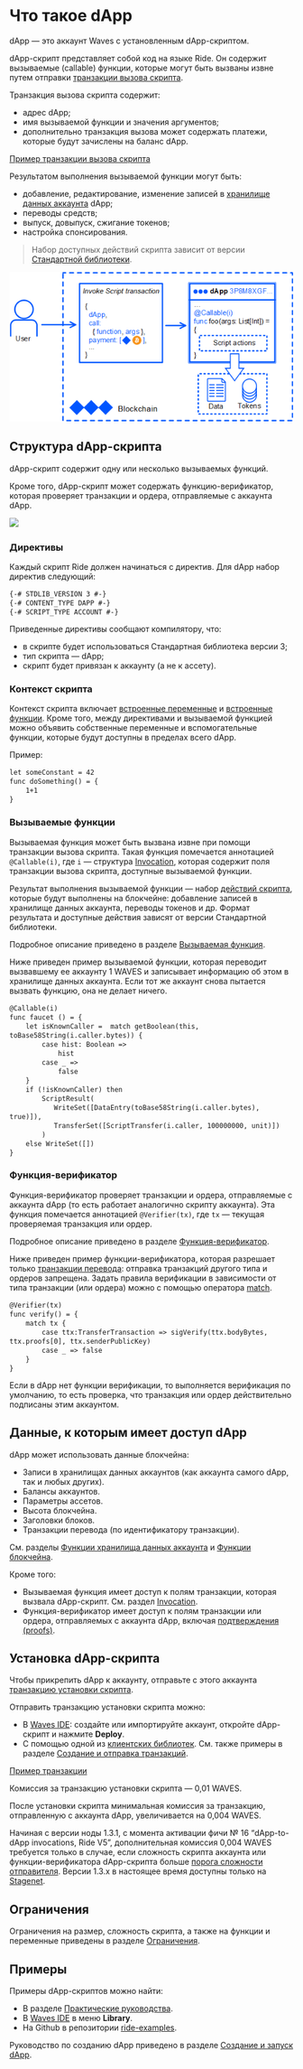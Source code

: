 # Что такое dApp

dApp — это аккаунт Waves с установленным dApp-скриптом.

dApp-скрипт представляет собой код на языке Ride. Он содержит вызываемые (сallable) функции, которые могут быть вызваны извне путем отправки [транзакции вызова скрипта](/ru/blockchain/transaction-type/invoke-script-transaction).

Транзакция вызова скрипта содержит:

* адрес dApp;
* имя вызываемой функции и значения аргументов;
* дополнительно транзакция вызова может содержать платежи, которые будут зачислены на баланс dApp.

[Пример транзакции вызова скрипта](https://nodes.wavesnodes.com/transactions/info/7CVjf5KGRRYj6UyTC2Etuu4cUxx9qQnCJox8vw9Gy9yq)

Результатом выполнения вызываемой функции могут быть:

* добавление, редактирование, изменение записей в [хранилище данных аккаунта](/ru/blockchain/account/account-data-storage) dApp;
* переводы средств;
* выпуск, довыпуск, сжигание токенов;
* настройка спонсирования.

> Набор доступных действий скрипта зависит от версии [Стандартной библиотеки](/ru/ride/script/standard-library).

![](./_assets/dapp.png)

## Структура dApp-скрипта

dApp-скрипт содержит одну или несколько вызываемых функций.

Кроме того, dApp-скрипт может содержать функцию-верификатор, которая проверяет транзакции и ордера, отправляемые с аккаунта dApp.

![](./_assets/dapp-structure.png)

### Директивы

Каждый скрипт Ride должен начинаться с директив. Для dApp набор директив следующий:

```ride
{-# STDLIB_VERSION 3 #-}
{-# CONTENT_TYPE DAPP #-}
{-# SCRIPT_TYPE ACCOUNT #-}
```

Приведенные директивы сообщают компилятору, что:

- в скрипте будет использоваться Стандартная библиотека версии 3;
- тип скрипта — dApp;
- скрипт будет привязан к аккаунту (а не к ассету).

### Контекст скрипта

Контекст скрипта включает [встроенные переменные](/ru/ride/variables/built-in-variables) и [встроенные функции](/ru/ride/functions/built-in-functions/). Кроме того, между директивами и вызываемой функцией можно объявить собственные переменные и вспомогательные функции, которые будут доступны в пределах всего dApp.

Пример:

```
let someConstant = 42
func doSomething() = {
    1+1
}
```

### Вызываемые функции

Вызываемая функция может быть вызвана извне при помощи транзакции вызова скрипта. Такая функция помечается аннотацией `@Callable(i)`, где `i` — структура [Invocation](/ru/ride/structures/common-structures/invocation), которая содержит поля транзакции вызова скрипта, доступные вызываемой функции.

Результат выполнения вызываемой функции — набор [действий скрипта](/ru/ride/structures/script-actions/), которые будут выполнены на блокчейне: добавление записей в хранилище данных аккаунта, переводы токенов и др. Формат результата и доступные действия зависят от версии Стандартной библиотеки.

Подробное описание приведено в разделе [Вызываемая функция](/ru/ride/functions/callable-function).

Ниже приведен пример вызываемой функции, которая переводит вызвавшему ее аккаунту 1 WAVES и записывает информацию об этом в хранилище данных аккаунта. Если тот же аккаунт снова пытается вызвать функцию, она не делает ничего.

```ride
@Callable(i)
func faucet () = {
    let isKnownCaller =  match getBoolean(this, toBase58String(i.caller.bytes)) {
        case hist: Boolean =>
            hist
        case _ =>
            false
    }
    if (!isKnownCaller) then 
        ScriptResult(
           WriteSet([DataEntry(toBase58String(i.caller.bytes), true)]),
           TransferSet([ScriptTransfer(i.caller, 100000000, unit)])
        )
    else WriteSet([])
}
```

### Функция-верификатор

Функция-верификатор проверяет транзакции и ордера, отправляемые с аккаунта dApp (то есть работает аналогично скрипту аккаунта). Эта функция помечается аннотацией `@Verifier(tx)`, где `tx` — текущая проверяемая транзакция или ордер.

Подробное описание приведено в разделе [Функция-верификатор](/ru/ride/functions/verifier-function).

Ниже приведен пример функции-верификатора, которая разрешает только [транзакции перевода](/ru/blockchain/transaction-type/transfer-transaction): отправка транзакций другого типа и ордеров запрещена. Задать правила верификации в зависимости от типа транзакции (или ордера) можно с помощью оператора [match](/ru/ride/operators/match-case).

```ride
@Verifier(tx)
func verify() = {
    match tx {
        case ttx:TransferTransaction => sigVerify(ttx.bodyBytes, ttx.proofs[0], ttx.senderPublicKey)
        case _ => false
    }
}
```

Если в dApp нет функции верификации, то выполняется верификация по умолчанию, то есть проверка, что транзакция или ордер действительно подписаны этим аккаунтом.

## Данные, к которым имеет доступ dApp

dApp может использовать данные блокчейна:

* Записи в хранилищах данных аккаунтов (как аккаунта самого dApp, так и любых других).
* Балансы аккаунтов.
* Параметры ассетов.
* Высота блокчейна.
* Заголовки блоков.
* Транзакции перевода (по идентификатору транзакции).

См. разделы [Функции хранилища данных аккаунта](/ru/ride/functions/built-in-functions/account-data-storage-functions) и [Функции блокчейна](/ru/ride/functions/built-in-functions/blockchain-functions).

Кроме того:

* Вызываемая функция имеет доступ к полям транзакции, которая вызвала dApp-скрипт. Cм. раздел [Invocation](/ru/ride/structures/common-structures/invocation).
* Функция-верификатор имеет доступ к полям транзакции или ордера, отправляемых с аккаунта dApp, включая [подтверждения (proofs)](/ru/blockchain/transaction/transaction-proof).

## Установка dApp-скрипта

Чтобы прикрепить dApp к аккаунту, отправьте с этого аккаунта [транзакцию установки скрипта](/ru/blockchain/transaction-type/set-script-transaction).

Отправить транзакцию установки скрипта можно:
* В [Waves IDE](https://waves-ide.com/): создайте или импортируйте аккаунт, откройте dApp-скрипт и нажмите **Deploy**.
* С помощью одной из [клиентских библиотек](/ru/building-apps/waves-api-and-sdk/client-libraries/). См. также примеры в разделе [Создание и отправка транзакций](/ru/building-apps/how-to/basic/transaction).

[Пример транзакции](https://testnet.wavesexplorer.com/tx/213JdqCLq6qGLUvoXkMaSA2wLSwdzH24BuhHBhcBeHUR)

Комиссия за транзакцию установки скрипта — 0,01 WAVES.

После установки скрипта минимальная комиссия за транзакцию, отправленную с аккаунта dApp, увеличивается на 0,004 WAVES.

Начиная с версии ноды 1.3.1, с момента активации фичи №&nbsp;16 “dApp-to-dApp invocations, Ride V5”, дополнительная комиссия 0,004 WAVES требуется только в случае, если сложность скрипта аккаунта или функции-верификатора dApp-скрипта больше [порога сложности отправителя](/ru/ride/limits/). Версии 1.3.x в настоящее время доступны только на [Stagenet](/ru/blockchain/blockchain-network/).

## Ограничения

Ограничения на размер, сложность скрипта, а также на функции и переменные приведены в разделе [Ограничения](/ru/ride/limits/).

## Примеры

Примеры dApp-скриптов можно найти:

* В разделе [Практические руководства](/ru/building-apps/how-to/#dapps).
* В [Waves IDE](https://waves-ide.com/) в меню **Library**.
* На Github в репозитории [ride-examples](https://github.com/wavesplatform/ride-examples/blob/master/welcome.md).

Руководство по созданию dApp приведено в разделе [Создание и запуск dApp](/ru/building-apps/smart-contracts/writing-dapps).
